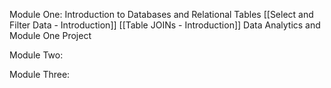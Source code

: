 
Module One:
Introduction to Databases and Relational Tables
[[Select and Filter Data - Introduction]]
[[Table JOINs - Introduction]]
Data Analytics and Module One Project

Module Two:


Module Three: